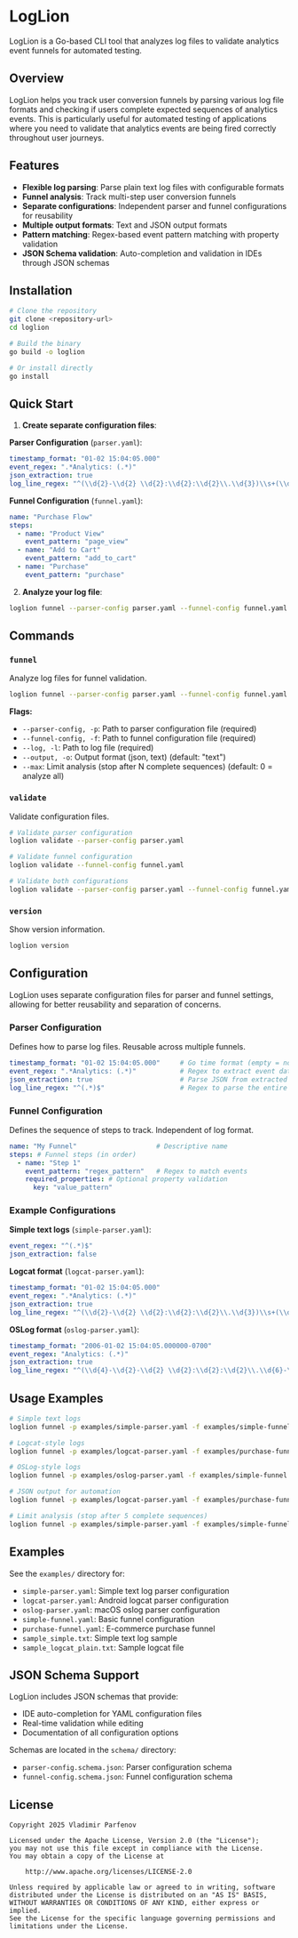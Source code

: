 # LogLion

LogLion is a Go-based CLI tool that analyzes log files to validate analytics event funnels for automated testing.

## Overview

LogLion helps you track user conversion funnels by parsing various log file formats and checking if users complete expected
sequences of analytics events. This is particularly useful for automated testing of applications where you need
to validate that analytics events are being fired correctly throughout user journeys.

## Features

- **Flexible log parsing**: Parse plain text log files with configurable formats
- **Funnel analysis**: Track multi-step user conversion funnels
- **Separate configurations**: Independent parser and funnel configurations for reusability
- **Multiple output formats**: Text and JSON output formats
- **Pattern matching**: Regex-based event pattern matching with property validation
- **JSON Schema validation**: Auto-completion and validation in IDEs through JSON schemas

## Installation

```bash
# Clone the repository
git clone <repository-url>
cd loglion

# Build the binary
go build -o loglion

# Or install directly
go install
```

## Quick Start

1. **Create separate configuration files**:

**Parser Configuration** (`parser.yaml`):
```yaml
timestamp_format: "01-02 15:04:05.000"
event_regex: ".*Analytics: (.*)"
json_extraction: true
log_line_regex: "^(\\d{2}-\\d{2} \\d{2}:\\d{2}:\\d{2}\\.\\d{3})\\s+(\\d+)\\s+(\\d+)\\s+([VDIWEFS])\\s+([^:]+):\\s*(.*)$"
```

**Funnel Configuration** (`funnel.yaml`):
```yaml
name: "Purchase Flow"
steps:
  - name: "Product View"
    event_pattern: "page_view"
  - name: "Add to Cart"
    event_pattern: "add_to_cart"
  - name: "Purchase"
    event_pattern: "purchase"
```

2. **Analyze your log file**:

```bash
loglion funnel --parser-config parser.yaml --funnel-config funnel.yaml --log logcat.txt
```

## Commands

### `funnel`

Analyze log files for funnel validation.

```bash
loglion funnel --parser-config parser.yaml --funnel-config funnel.yaml --log logcat.txt [flags]
```

**Flags:**

- `--parser-config, -p`: Path to parser configuration file (required)
- `--funnel-config, -f`: Path to funnel configuration file (required)
- `--log, -l`: Path to log file (required)
- `--output, -o`: Output format (json, text) (default: "text")
- `--max`: Limit analysis (stop after N complete sequences) (default: 0 = analyze all)

### `validate`

Validate configuration files.

```bash
# Validate parser configuration
loglion validate --parser-config parser.yaml

# Validate funnel configuration  
loglion validate --funnel-config funnel.yaml

# Validate both configurations
loglion validate --parser-config parser.yaml --funnel-config funnel.yaml
```

### `version`

Show version information.

```bash
loglion version
```

## Configuration

LogLion uses separate configuration files for parser and funnel settings, allowing for better reusability and separation of concerns.

### Parser Configuration

Defines how to parse log files. Reusable across multiple funnels.

```yaml
timestamp_format: "01-02 15:04:05.000"     # Go time format (empty = no timestamp parsing)
event_regex: ".*Analytics: (.*)"           # Regex to extract event data from message
json_extraction: true                      # Parse JSON from extracted event data
log_line_regex: "^(.*)$"                   # Regex to parse the entire log line (default: match everything)
```

### Funnel Configuration

Defines the sequence of steps to track. Independent of log format.

```yaml
name: "My Funnel"                    # Descriptive name
steps: # Funnel steps (in order)
  - name: "Step 1"
    event_pattern: "regex_pattern"   # Regex to match events
    required_properties: # Optional property validation
      key: "value_pattern"
```

### Example Configurations

**Simple text logs** (`simple-parser.yaml`):
```yaml
event_regex: "^(.*)$"
json_extraction: false
```

**Logcat format** (`logcat-parser.yaml`):
```yaml
timestamp_format: "01-02 15:04:05.000"
event_regex: ".*Analytics: (.*)"
json_extraction: true
log_line_regex: "^(\\d{2}-\\d{2} \\d{2}:\\d{2}:\\d{2}\\.\\d{3})\\s+(\\d+)\\s+(\\d+)\\s+([VDIWEFS])\\s+([^:]+):\\s*(.*)$"
```

**OSLog format** (`oslog-parser.yaml`):
```yaml
timestamp_format: "2006-01-02 15:04:05.000000-0700"
event_regex: "Analytics: (.*)"
json_extraction: true
log_line_regex: "^(\\d{4}-\\d{2}-\\d{2} \\d{2}:\\d{2}:\\d{2}\\.\\d{6}-\\d{4})\\s+(.*)$"
```

## Usage Examples

```bash
# Simple text logs
loglion funnel -p examples/simple-parser.yaml -f examples/simple-funnel.yaml -l examples/sample_simple.txt

# Logcat-style logs
loglion funnel -p examples/logcat-parser.yaml -f examples/purchase-funnel.yaml -l examples/sample_logcat_plain.txt

# OSLog-style logs  
loglion funnel -p examples/oslog-parser.yaml -f examples/simple-funnel.yaml -l oslog.txt

# JSON output for automation
loglion funnel -p examples/logcat-parser.yaml -f examples/purchase-funnel.yaml -l app.log --output json

# Limit analysis (stop after 5 complete sequences)
loglion funnel -p examples/simple-parser.yaml -f examples/simple-funnel.yaml -l app.log --max 5
```

## Examples

See the `examples/` directory for:

- `simple-parser.yaml`: Simple text log parser configuration
- `logcat-parser.yaml`: Android logcat parser configuration  
- `oslog-parser.yaml`: macOS oslog parser configuration
- `simple-funnel.yaml`: Basic funnel configuration
- `purchase-funnel.yaml`: E-commerce purchase funnel
- `sample_simple.txt`: Simple text log sample
- `sample_logcat_plain.txt`: Sample logcat file

## JSON Schema Support

LogLion includes JSON schemas that provide:
- IDE auto-completion for YAML configuration files
- Real-time validation while editing
- Documentation of all configuration options

Schemas are located in the `schema/` directory:
- `parser-config.schema.json`: Parser configuration schema
- `funnel-config.schema.json`: Funnel configuration schema

## License

```
Copyright 2025 Vladimir Parfenov

Licensed under the Apache License, Version 2.0 (the "License");
you may not use this file except in compliance with the License.
You may obtain a copy of the License at

    http://www.apache.org/licenses/LICENSE-2.0

Unless required by applicable law or agreed to in writing, software
distributed under the License is distributed on an "AS IS" BASIS,
WITHOUT WARRANTIES OR CONDITIONS OF ANY KIND, either express or implied.
See the License for the specific language governing permissions and
limitations under the License.
```
